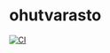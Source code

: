 # ohutvarasto
[![CI](https://github.com/SamuAES/ohutvarasto/actions/workflows/main.yml/badge.svg)](https://github.com/SamuAES/ohutvarasto/actions/workflows/main.yml)
